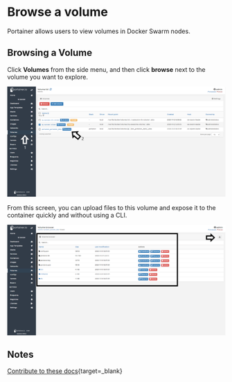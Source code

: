 # Browse a volume

Portainer allows users to view volumes in Docker Swarm nodes.

## Browsing a Volume

Click <b>Volumes</b> from the side menu, and then click <b>browse</b> next to the volume you want to explore.

![volumes](assets/browse_1.png)

From this screen, you can upload files to this volume and expose it to the container quickly and without using a CLI.

![volumes](assets/browse_2.png)

## Notes

[Contribute to these docs](https://github.com/portainer/portainer-docs/blob/master/contributing.md){target=_blank}